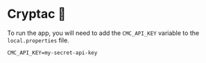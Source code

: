 # Cryptac 🚀

To run the app, you will need to add the `CMC_API_KEY` variable to the `local.properties` file.

```properties
CMC_API_KEY=my-secret-api-key
```
